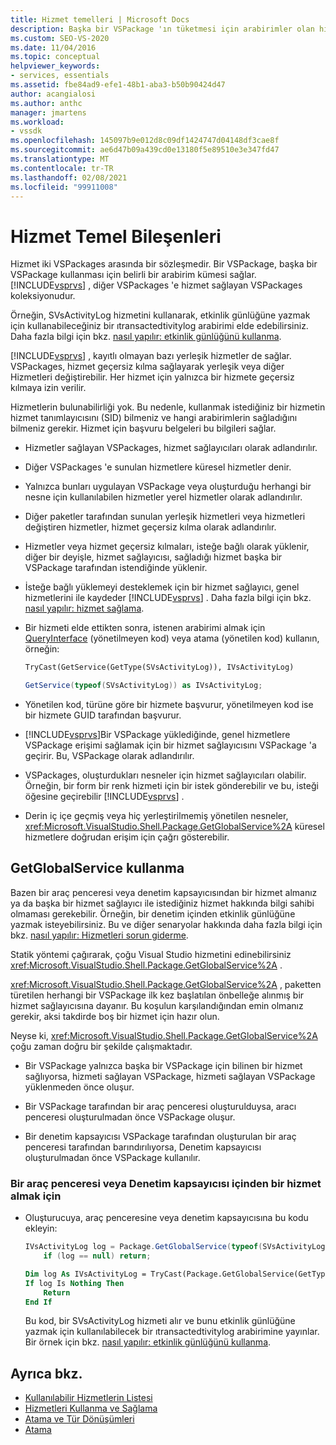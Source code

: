 ```yaml
---
title: Hizmet temelleri | Microsoft Docs
description: Başka bir VSPackage 'ın tüketmesi için arabirimler olan hizmetler hakkında bilgi edinin. VSPackage içindeki hizmetler, yerleşik veya diğer hizmetleri geçersiz kılabilir.
ms.custom: SEO-VS-2020
ms.date: 11/04/2016
ms.topic: conceptual
helpviewer_keywords:
- services, essentials
ms.assetid: fbe84ad9-efe1-48b1-aba3-b50b90424d47
author: acangialosi
ms.author: anthc
manager: jmartens
ms.workload:
- vssdk
ms.openlocfilehash: 145097b9e012d8c09df1424747d04148df3cae8f
ms.sourcegitcommit: ae6d47b09a439cd0e13180f5e89510e3e347fd47
ms.translationtype: MT
ms.contentlocale: tr-TR
ms.lasthandoff: 02/08/2021
ms.locfileid: "99911008"
---
```

# <a name="service-essentials"></a>Hizmet Temel Bileşenleri
Hizmet iki VSPackages arasında bir sözleşmedir. Bir VSPackage, başka bir VSPackage kullanması için belirli bir arabirim kümesi sağlar. [!INCLUDE[vsprvs](../../code-quality/includes/vsprvs_md.md)] , diğer VSPackages 'e hizmet sağlayan VSPackages koleksiyonudur.

 Örneğin, SVsActivityLog hizmetini kullanarak, etkinlik günlüğüne yazmak için kullanabileceğiniz bir ıtransactedtivitylog arabirimi elde edebilirsiniz. Daha fazla bilgi için bkz. [nasıl yapılır: etkinlik günlüğünü kullanma](../../extensibility/how-to-use-the-activity-log.md).

 [!INCLUDE[vsprvs](../../code-quality/includes/vsprvs_md.md)] , kayıtlı olmayan bazı yerleşik hizmetler de sağlar. VSPackages, hizmet geçersiz kılma sağlayarak yerleşik veya diğer Hizmetleri değiştirebilir. Her hizmet için yalnızca bir hizmete geçersiz kılmaya izin verilir.

 Hizmetlerin bulunabilirliği yok. Bu nedenle, kullanmak istediğiniz bir hizmetin hizmet tanımlayıcısını (SID) bilmeniz ve hangi arabirimlerin sağladığını bilmeniz gerekir. Hizmet için başvuru belgeleri bu bilgileri sağlar.

- Hizmetler sağlayan VSPackages, hizmet sağlayıcıları olarak adlandırılır.

- Diğer VSPackages 'e sunulan hizmetlere küresel hizmetler denir.

- Yalnızca bunları uygulayan VSPackage veya oluşturduğu herhangi bir nesne için kullanılabilen hizmetler yerel hizmetler olarak adlandırılır.

- Diğer paketler tarafından sunulan yerleşik hizmetleri veya hizmetleri değiştiren hizmetler, hizmet geçersiz kılma olarak adlandırılır.

- Hizmetler veya hizmet geçersiz kılmaları, isteğe bağlı olarak yüklenir, diğer bir deyişle, hizmet sağlayıcısı, sağladığı hizmet başka bir VSPackage tarafından istendiğinde yüklenir.

- İsteğe bağlı yüklemeyi desteklemek için bir hizmet sağlayıcı, genel hizmetlerini ile kaydeder [!INCLUDE[vsprvs](../../code-quality/includes/vsprvs_md.md)] . Daha fazla bilgi için bkz. [nasıl yapılır: hizmet sağlama](../../extensibility/how-to-provide-a-service.md).

- Bir hizmeti elde ettikten sonra, istenen arabirimi almak için [QueryInterface](/cpp/atl/queryinterface) (yönetilmeyen kod) veya atama (yönetilen kod) kullanın, örneğin:

  ```vb
  TryCast(GetService(GetType(SVsActivityLog)), IVsActivityLog)
  ```

  ```csharp
  GetService(typeof(SVsActivityLog)) as IVsActivityLog;
  ```

- Yönetilen kod, türüne göre bir hizmete başvurur, yönetilmeyen kod ise bir hizmete GUID tarafından başvurur.

- [!INCLUDE[vsprvs](../../code-quality/includes/vsprvs_md.md)]Bir VSPackage yüklediğinde, genel hizmetlere VSPackage erişimi sağlamak için bir hizmet sağlayıcısını VSPackage 'a geçirir. Bu, VSPackage olarak adlandırılır.

- VSPackages, oluşturdukları nesneler için hizmet sağlayıcıları olabilir. Örneğin, bir form bir renk hizmeti için bir istek gönderebilir ve bu, isteği öğesine geçirebilir [!INCLUDE[vsprvs](../../code-quality/includes/vsprvs_md.md)] .

- Derin iç içe geçmiş veya hiç yerleştirilmemiş yönetilen nesneler, <xref:Microsoft.VisualStudio.Shell.Package.GetGlobalService%2A> küresel hizmetlere doğrudan erişim için çağrı gösterebilir.

<a name="how-to-use-getglobalservice"></a>

## <a name="use-getglobalservice"></a>GetGlobalService kullanma

Bazen bir araç penceresi veya denetim kapsayıcısından bir hizmet almanız ya da başka bir hizmet sağlayıcı ile istediğiniz hizmet hakkında bilgi sahibi olmaması gerekebilir. Örneğin, bir denetim içinden etkinlik günlüğüne yazmak isteyebilirsiniz. Bu ve diğer senaryolar hakkında daha fazla bilgi için bkz. [nasıl yapılır: Hizmetleri sorun giderme](../../extensibility/how-to-troubleshoot-services.md).

Statik yöntemi çağırarak, çoğu Visual Studio hizmetini edinebilirsiniz <xref:Microsoft.VisualStudio.Shell.Package.GetGlobalService%2A> .

<xref:Microsoft.VisualStudio.Shell.Package.GetGlobalService%2A> , paketten türetilen herhangi bir VSPackage ilk kez başlatılan önbelleğe alınmış bir hizmet sağlayıcısına dayanır. Bu koşulun karşılandığından emin olmanız gerekir, aksi takdirde boş bir hizmet için hazır olun.

Neyse ki, <xref:Microsoft.VisualStudio.Shell.Package.GetGlobalService%2A> çoğu zaman doğru bir şekilde çalışmaktadır.

- Bir VSPackage yalnızca başka bir VSPackage için bilinen bir hizmet sağlıyorsa, hizmeti sağlayan VSPackage, hizmeti sağlayan VSPackage yüklenmeden önce oluşur.

- Bir VSPackage tarafından bir araç penceresi oluşturulduysa, aracı penceresi oluşturulmadan önce VSPackage oluşur.

- Bir denetim kapsayıcısı VSPackage tarafından oluşturulan bir araç penceresi tarafından barındırılıyorsa, Denetim kapsayıcısı oluşturulmadan önce VSPackage kullanılır.

### <a name="to-get-a-service-from-within-a-tool-window-or-control-container"></a>Bir araç penceresi veya Denetim kapsayıcısı içinden bir hizmet almak için

- Oluşturucuya, araç penceresine veya denetim kapsayıcısına bu kodu ekleyin:

    ```csharp
    IVsActivityLog log = Package.GetGlobalService(typeof(SVsActivityLog)) as IVsActivityLog;
        if (log == null) return;
    ```

    ```vb
    Dim log As IVsActivityLog = TryCast(Package.GetGlobalService(GetType(SVsActivityLog)), IVsActivityLog)
    If log Is Nothing Then
        Return
    End If
    ```

    Bu kod, bir SVsActivityLog hizmeti alır ve bunu etkinlik günlüğüne yazmak için kullanılabilecek bir ıtransactedtivitylog arabirimine yayınlar. Bir örnek için bkz. [nasıl yapılır: etkinlik günlüğünü kullanma](../../extensibility/how-to-use-the-activity-log.md).

## <a name="see-also"></a>Ayrıca bkz.

- [Kullanılabilir Hizmetlerin Listesi](../../extensibility/internals/list-of-available-services.md)
- [Hizmetleri Kullanma ve Sağlama](../../extensibility/using-and-providing-services.md)
- [Atama ve Tür Dönüşümleri](/dotnet/csharp/programming-guide/types/casting-and-type-conversions)
- [Atama](/cpp/cpp/casting)
